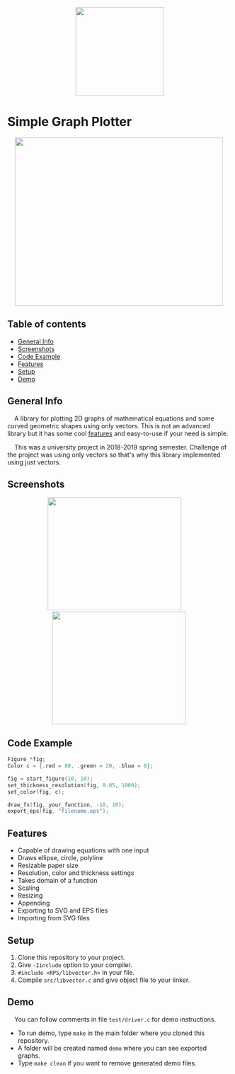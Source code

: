 <p align="center">
  &nbsp;<img width="200" height="200" src="https://i.imgur.com/VOIqPTP.png">
</p>

# Simple Graph Plotter

<p align="center">
  <img width="470" height="380" src="https://i.imgur.com/CudYze6.png">
</p>

## Table of contents
* [General Info](#general-info)
* [Screenshots](#screenshots)
* [Code Example](#code-example)
* [Features](#features)
* [Setup](#setup)
* [Demo](#demo)

## General Info
&nbsp;&nbsp;&nbsp;&nbsp;A library for plotting 2D graphs of mathematical equations and some curved geometric shapes using only vectors. This is not an advanced library but it has some cool [features](#features) and easy-to-use if your need is simple.

&nbsp;&nbsp;&nbsp;&nbsp;This was a university project in 2018-2019 spring semester. Challenge of the project was using only vectors so that's why this library implemented using just vectors.

## Screenshots
<p align="center"><img src="https://i.imgur.com/mB7k6AP.png" width="302" height="255" />&nbsp;&nbsp;&nbsp;&nbsp;&nbsp;<img src="https://i.imgur.com/V2vWMJw.png" width="302" height="255" /></p>

## Code Example
```c
Figure *fig;
Color c = {.red = 80, .green = 20, .blue = 0};

fig = start_figure(10, 10);
set_thickness_resolution(fig, 0.05, 1000);
set_color(fig, c);

draw_fx(fig, your_function, -10, 10);
export_eps(fig, "filename.eps");
```

## Features
* Capable of drawing equations with one input
* Draws ellipse, circle, polyline
* Resizable paper size
* Resolution, color and thickness settings
* Takes domain of a function
* Scaling
* Resizing
* Appending
* Exporting to SVG and EPS files
* Importing from SVG files

## Setup
1. Clone this repository to your project.
2. Give `-Iinclude` option to your compiler.
3. `#include <RPS/libvector.h>` in your file.
4. Compile `src/libvector.c` and give object file to your linker.

## Demo
&nbsp;&nbsp;&nbsp;&nbsp;You can follow comments in file `test/driver.c` for demo instructions.
* To run demo, type `make` in the main folder where you cloned this repository.
* A folder will be created named `demo` where you can see exported graphs.
* Type `make clean` if you want to remove generated demo files.
